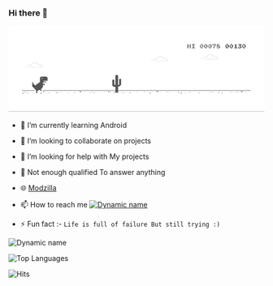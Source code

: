 ### Hi there 👋

![Dyno](https://github.com/CW4RR10R/archives/raw/master/dino.gif)

- 🌱 I’m currently learning Android
- 👯 I’m looking to collaborate on projects
- 🤔 I’m looking for help with My projects
- 💬 Not enough qualified To answer anything
- 🌐 [Modzilla](https://t.me/modzilla)
- 📫 How to reach me [![Dynamic name](https://img.shields.io/badge/iggie-30302f?style=flat&logo=telegram)](https://t.me/iggie)

- ⚡ Fun fact :- `Life is full of failure But still trying :)`

![Dynamic name](https://github-readme-stats.vercel.app/api?username=gwenstephanie&show_icons=true&theme=radical)

![Top Languages](https://github-readme-stats.vercel.app/api/top-langs/?username=gwenstephanie&layout=compact&theme=radical)

![Hits](https://hits.seeyoufarm.com/api/count/incr/badge.svg?url=https://github.com/gwenstephanie/)
